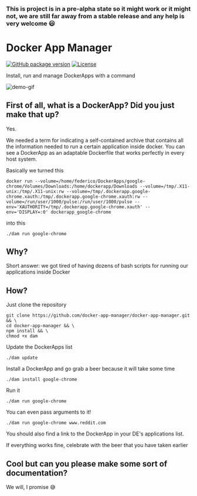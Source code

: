 ### This is project is in a pre-alpha state so it might work or it might not, we are still far away from a stable release and any help is very welcome :smiley:

# Docker App Manager


[![GitHub package version](https://img.shields.io/github/package-json/v/docker-app-manager/docker-app-manager.svg?style=flat-square)](https://github.com/docker-app-manager/docker-app-manager)
[![License](https://img.shields.io/github/license/docker-app-manager/docker-app-manager.svg?style=flat-square)](https://github.com/docker-app-manager/docker-app-manager/blob/master/LICENSE)



Install, run and manage DockerApps with a command

![demo-gif](https://i.imgur.com/zUEj9ms.gif)

## First of all, what is a DockerApp? Did you just make that up?

Yes.

We needed a term for indicating a self-contained archive that contains all the information needed to run a certain application inside docker.
You can see a DockerApp as an adaptable Dockerfile that works perfectly in every host system.

Basically we turned this

```
docker run --volume=/home/federico/DockerApps/google-chrome/Volumes/Downloads:/home/dockerapp/Downloads --volume=/tmp/.X11-unix:/tmp/.X11-unix:rw --volume=/tmp/.dockerapp.google-chrome.xauth:/tmp/.dockerapp.google-chrome.xauth:rw --volume=/run/user/1000/pulse:/run/user/1000/pulse --env='XAUTHORITY=/tmp/.dockerapp.google-chrome.xauth' --env='DISPLAY=:0' dockerapp_google-chrome
```

into this

```
./dam run google-chrome
```


## Why?

Short answer: we got tired of having dozens of bash scripts for running our applications inside Docker

## How?

Just clone the repository

```
git clone https://github.com/docker-app-manager/docker-app-manager.git && \
cd docker-app-manager && \
npm install && \
chmod +x dam
```

Update the DockerApps list

```
./dam update
```

Install a DockerApp and go grab a beer because it will take some time

```
./dam install google-chrome
```

Run it

```
./dam run google-chrome
````

You can even pass arguments to it!

```
./dam run google-chrome www.reddit.com
```

You should also find a link to the DockerApp in your DE's applications list.

If everything works fine, celebrate with the beer that you have taken earlier

## Cool but can you please make some sort of documentation?

We will, I promise :sweat_smile:
